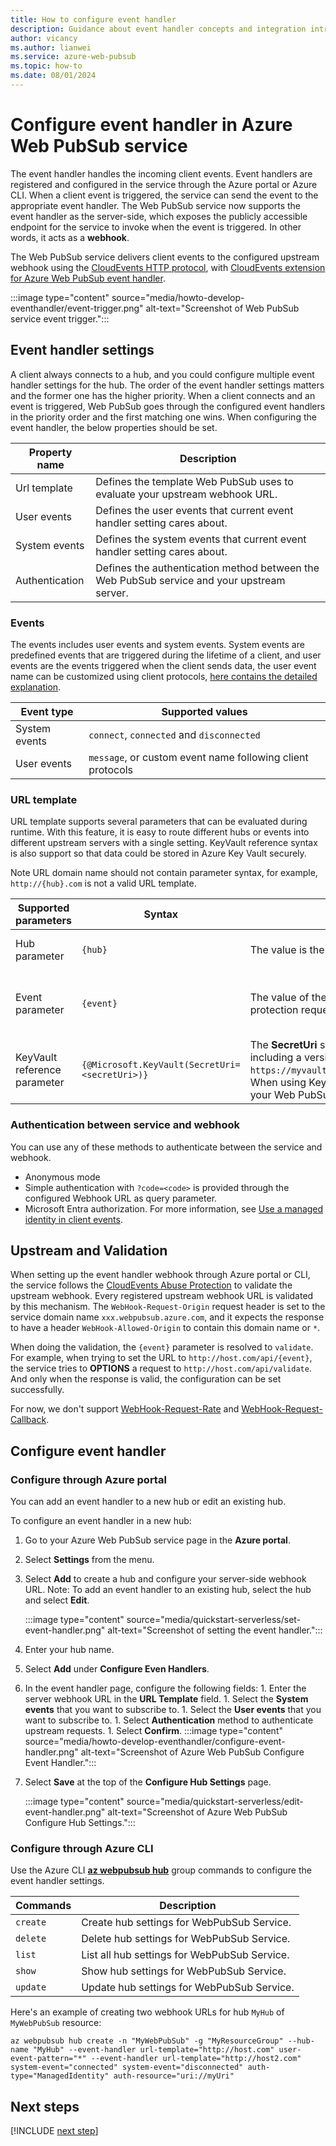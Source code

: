 ```yaml
---
title: How to configure event handler
description: Guidance about event handler concepts and integration introduction when develop with Azure Web PubSub service.
author: vicancy
ms.author: lianwei
ms.service: azure-web-pubsub
ms.topic: how-to
ms.date: 08/01/2024
---
```


# Configure event handler in Azure Web PubSub service

The event handler handles the incoming client events. Event handlers are registered and configured in the service through the Azure portal or Azure CLI. When a client event is triggered, the service can send the event to the appropriate event handler. The Web PubSub service now supports the event handler as the server-side, which exposes the publicly accessible endpoint for the service to invoke when the event is triggered. In other words, it acts as a **webhook**.

The Web PubSub service delivers client events to the configured upstream webhook using the [CloudEvents HTTP protocol](https://github.com/cloudevents/spec/blob/v1.0.1/http-protocol-binding.md), with [CloudEvents extension for Azure Web PubSub event handler](reference-cloud-events.md).

:::image type="content" source="media/howto-develop-eventhandler/event-trigger.png" alt-text="Screenshot of Web PubSub service event trigger.":::

## Event handler settings

A client always connects to a hub, and you could configure multiple event handler settings for the hub. The order of the event handler settings matters and the former one has the higher priority. When a client connects and an event is triggered, Web PubSub goes through the configured event handlers in the priority order and the first matching one wins. When configuring the event handler, the below properties should be set.

|Property name | Description |
|--|--|
| Url template | Defines the template Web PubSub uses to evaluate your upstream webhook URL. |
| User events | Defines the user events that current event handler setting cares about. |
| System events | Defines the system events that current event handler setting cares about. |
| Authentication | Defines the authentication method between the Web PubSub service and your upstream server. |

### Events

The events includes user events and system events. System events are predefined events that are triggered during the lifetime of a client, and user events are the events triggered when the client sends data, the user event name can be customized using client protocols, [here contains the detailed explanation](concept-service-internals.md#client-protocol).

Event type | Supported values |
|--|--|
System events | `connect`, `connected` and `disconnected` |
User events | `message`, or custom event name following client protocols |

### URL template

URL template supports several parameters that can be evaluated during runtime. With this feature, it is easy to route different hubs or events into different upstream servers with a single setting. KeyVault reference syntax is also support so that data could be stored in Azure Key Vault securely.

Note URL domain name should not contain parameter syntax, for example, `http://{hub}.com` is not a valid URL template.

| Supported parameters | Syntax | Description | Samples |
|--|--|--|--|
| Hub parameter | `{hub}` | The value is the hub that the client connects to. | When a client connects to `client/hubs/chat`, an URL template `http://host.com/api/{hub}` evaluates to `http://host.com/api/chat` because for this client, hub is `chat`. |
| Event parameter | `{event}` | The value of the triggered event. `event` values are listed [here](#events).The event value for abuse protection requests is `validate` as explained [here](#upstream-and-validation). | If there is an URL template `http://host.com/api/{hub}/{event}` configured for event `connect`, When a client connects to `client/hubs/chat`, Web PubSub initiates a POST request to the evaluated URL `http://host.com/api/chat/connect` when the client is connecting, since for this client event, hub is `chat` and the event triggering this event handler setting is `connect`.  |
| KeyVault reference parameter | `{@Microsoft.KeyVault(SecretUri=<secretUri>)}` | The **SecretUri** should be the full data-plane URI of a secret in the vault, optionally including a version, e.g., `https://myvault.vault.azure.net/secrets/mysecret/` or `https://myvault.vault.azure.net/secrets/mysecret/ec96f02080254f109c51a1f14cdb1931`. When using KeyVault reference, you also need to configure the authentication between your Web PubSub service and your KeyVault service, check [here](howto-use-managed-identity.md#use-a-managed-identity-for-key-vault-reference) for detailed steps. | `@Microsoft.KeyVault(SecretUri=https://myvault.vault.azure.net/secrets/mysecret/)` |

### Authentication between service and webhook

You can use any of these methods to authenticate between the service and webhook.

- Anonymous mode
- Simple authentication with `?code=<code>` is provided through the configured Webhook URL as query parameter.
- Microsoft Entra authorization. For more information, see [Use a managed identity in client events](howto-use-managed-identity.md#use-a-managed-identity-in-client-events-scenarios).

## Upstream and Validation

When setting up the event handler webhook through Azure portal or CLI, the service follows the [CloudEvents Abuse Protection](https://github.com/cloudevents/spec/blob/v1.0/http-webhook.md#4-abuse-protection) to validate the upstream webhook. Every registered upstream webhook URL is validated by this mechanism. The `WebHook-Request-Origin` request header is set to the service domain name `xxx.webpubsub.azure.com`, and it expects the response to have a header `WebHook-Allowed-Origin` to contain this domain name or `*`.

When doing the validation, the `{event}` parameter is resolved to `validate`. For example, when trying to set the URL to `http://host.com/api/{event}`, the service tries to **OPTIONS** a request to `http://host.com/api/validate`. And only when the response is valid, the configuration can be set successfully.

For now, we don't support [WebHook-Request-Rate](https://github.com/cloudevents/spec/blob/v1.0/http-webhook.md#414-webhook-request-rate) and [WebHook-Request-Callback](https://github.com/cloudevents/spec/blob/v1.0/http-webhook.md#413-webhook-request-callback).


## Configure event handler

### Configure through Azure portal

You can add an event handler to a new hub or edit an existing hub.

To configure an event handler in a new hub:

1. Go to your Azure Web PubSub service page in the **Azure portal**.
1. Select **Settings** from the menu.
1. Select **Add** to create a hub and configure your server-side webhook URL. Note: To add an event handler to an existing hub, select the hub and select **Edit**.

   :::image type="content" source="media/quickstart-serverless/set-event-handler.png" alt-text="Screenshot of setting the event handler.":::

1. Enter your hub name.
1. Select **Add** under **Configure Even Handlers**.
1. In the event handler page, configure the following fields: 1. Enter the server webhook URL in the **URL Template** field. 1. Select the **System events** that you want to subscribe to. 1. Select the **User events** that you want to subscribe to. 1. Select **Authentication** method to authenticate upstream requests. 1. Select **Confirm**.
   :::image type="content" source="media/howto-develop-eventhandler/configure-event-handler.png" alt-text="Screenshot of Azure Web PubSub Configure Event Handler.":::

1. Select **Save** at the top of the **Configure Hub Settings** page.

   :::image type="content" source="media/quickstart-serverless/edit-event-handler.png" alt-text="Screenshot of Azure Web PubSub Configure Hub Settings.":::

### Configure through Azure CLI

Use the Azure CLI [**az webpubsub hub**](/cli/azure/webpubsub/hub) group commands to configure the event handler settings.

| Commands | Description                                  |
| -------- | -------------------------------------------- |
| `create` | Create hub settings for WebPubSub Service.   |
| `delete` | Delete hub settings for WebPubSub Service.   |
| `list`   | List all hub settings for WebPubSub Service. |
| `show`   | Show hub settings for WebPubSub Service.     |
| `update` | Update hub settings for WebPubSub Service.   |

Here's an example of creating two webhook URLs for hub `MyHub` of `MyWebPubSub` resource:

```azurecli-interactive
az webpubsub hub create -n "MyWebPubSub" -g "MyResourceGroup" --hub-name "MyHub" --event-handler url-template="http://host.com" user-event-pattern="*" --event-handler url-template="http://host2.com" system-event="connected" system-event="disconnected" auth-type="ManagedIdentity" auth-resource="uri://myUri"
```

## Next steps

[!INCLUDE [next step](includes/include-next-step.md)]
